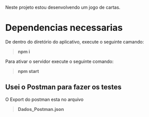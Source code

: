 Neste projeto estou desenvolvendo um jogo de cartas.

# Dependencias necessarias
De dentro do diretório do aplicativo, execute o seguinte camando:

>**npm i**

Para ativar o servidor execute o seguinte comando:

>**npm start**

## Usei o Postman para fazer os testes
O Export do postman esta no arquivo
 
>**Dados_Postman.json**